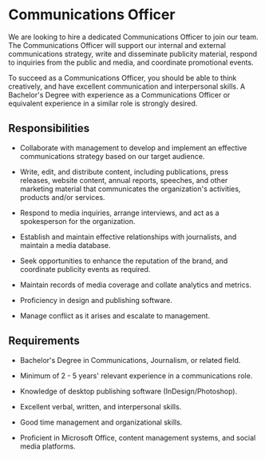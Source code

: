 # Communications Officer

We are looking to hire a dedicated Communications Officer to join our team. The Communications Officer will support our internal and external communications strategy, write and disseminate publicity material, respond to inquiries from the public and media, and coordinate promotional events.

To succeed as a Communications Officer, you should be able to think creatively, and have excellent communication and interpersonal skills. A Bachelor's Degree with experience as a Communications Officer or equivalent experience in a similar role is strongly desired.

## Responsibilities

* Collaborate with management to develop and implement an effective communications strategy based on our target audience.

* Write, edit, and distribute content, including publications, press releases, website content, annual reports, speeches, and other marketing material that communicates the organization's activities, products and/or services.

* Respond to media inquiries, arrange interviews, and act as a spokesperson for the organization.

* Establish and maintain effective relationships with journalists, and maintain a media database.

* Seek opportunities to enhance the reputation of the brand, and coordinate publicity events as required.

* Maintain records of media coverage and collate analytics and metrics.

* Proficiency in design and publishing software.

* Manage conflict as it arises and escalate to management.

## Requirements

* Bachelor's Degree in Communications, Journalism, or related field.

* Minimum of 2 - 5 years' relevant experience in a communications role.

* Knowledge of desktop publishing software (InDesign/Photoshop).

* Excellent verbal, written, and interpersonal skills.

* Good time management and organizational skills.

* Proficient in Microsoft Office, content management systems, and social media platforms.

